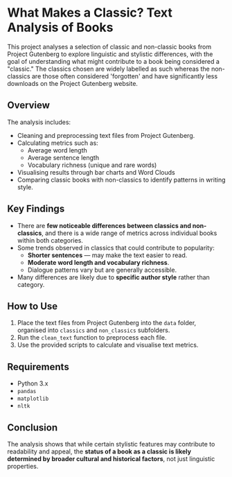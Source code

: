 # What Makes a Classic? Text Analysis of Books

This project analyses a selection of classic and non-classic books from Project Gutenberg to explore linguistic and stylistic differences, with the goal of understanding what might contribute to a book being considered a "classic." The classics chosen are widely labelled as such whereas the non-classics are those often considered 'forgotten' and have significantly less downloads on the Project Gutenberg website.

## Overview

The analysis includes:

- Cleaning and preprocessing text files from Project Gutenberg.
- Calculating metrics such as:
  - Average word length
  - Average sentence length
  - Vocabulary richness (unique and rare words)
- Visualising results through bar charts and Word Clouds
- Comparing classic books with non-classics to identify patterns in writing style.

## Key Findings

- There are **few noticeable differences between classics and non-classics**, and there is a wide range of metrics across individual books within both categories.  
- Some trends observed in classics that could contribute to popularity:
  - **Shorter sentences** — may make the text easier to read.
  - **Moderate word length and vocabulary richness**.
  - Dialogue patterns vary but are generally accessible.
- Many differences are likely due to **specific author style** rather than category.  

## How to Use

1. Place the text files from Project Gutenberg into the `data` folder, organised into `classics` and `non_classics` subfolders.  
2. Run the `clean_text` function to preprocess each file.  
3. Use the provided scripts to calculate and visualise text metrics.  

## Requirements

- Python 3.x  
- `pandas`  
- `matplotlib`  
- `nltk`  

## Conclusion

The analysis shows that while certain stylistic features may contribute to readability and appeal, the **status of a book as a classic is likely determined by broader cultural and historical factors**, not just linguistic properties.
